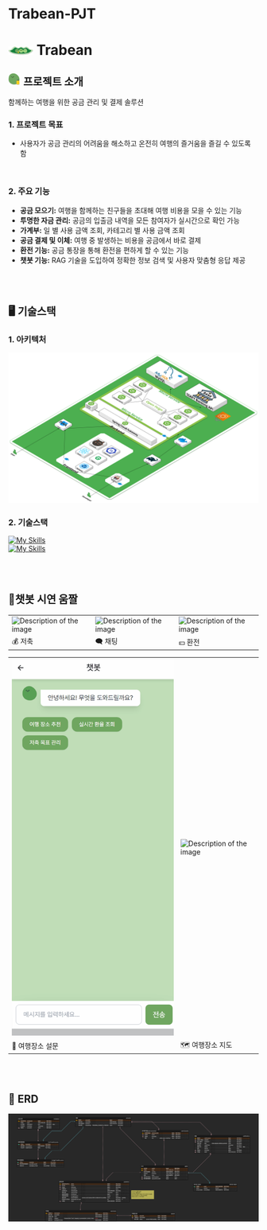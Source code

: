 # Trabean-PJT

# <img src="./exec/img/beans.png" width="50"> Trabean

## <img src="./exec/img/beanbag.png" width="25"> 프로젝트 소개

함께하는 여행을 위한 공금 관리 및 결제 솔루션

### 1. 프로젝트 목표

- 사용자가 공금 관리의 어려움을 해소하고 온전히 여행의 즐거움을 즐길 수 있도록 함

<br>

### 2. 주요 기능

- **공금 모으기:** 여행을 함께하는 친구들을 초대해 여행 비용을 모을 수 있는 기능
- **투명한 자금 관리:** 공금의 입출금 내역을 모든 참여자가 실시간으로 확인 가능
- **가계부:** 일 별 사용 금액 조회, 카테고리 별 사용 금액 조회
- **공금 결제 및 이체:** 여행 중 발생하는 비용을 공금에서 바로 결제
- **환전 기능:** 공금 통장을 통해 환전을 편하게 할 수 있는 기능
- **챗봇 기능:** RAG 기술을 도입하여 정확한 정보 검색 및 사용자 맞춤형 응답 제공

<br>

<br>

## 🖥 기술스택

### 1. 아키텍처

<img src="./exec/img/아키텍처.png">

<br>

### 2. 기술스택

[![My Skills](https://skillicons.dev/icons?i=spring,fastapi,react,ts,tailwind,mysql)](https://skillicons.dev)
<br>
[![My Skills](https://skillicons.dev/icons?i=docker,jenkins,idea,vscode,postman,git,gitlab,notion,figma)](https://skillicons.dev)

<br>
<br>

## 📱챗봇 시연 움짤

|                                                       |                                                       |                                                       |
| ----------------------------------------------------- | ----------------------------------------------------- | ----------------------------------------------------- |
| ![Description of the image](./exec/gif/chat-저축.gif) | ![Description of the image](./exec/gif/chat-채팅.gif) | ![Description of the image](./exec/gif/chat-환전.gif) |
| 💰 저축                                               | 🗨 채팅                                                | 💴 환전                                               |

|                                                       |                                                         |
| ------------------------------------------------------------------ | ------------------------------------------------------------------ |
| ![Description of the image](./exec/gif/챗봇%20여행장소%20설문.gif) | ![Description of the image](./exec/gif/챗봇%20여행장소%20지도.gif) |
| 📃 여행장소 설문                                                   | 🗺 여행장소 지도                                                    |

<br>
<br>

## 🔧 ERD

<img src="./exec/img/erd.png" />

<br>
